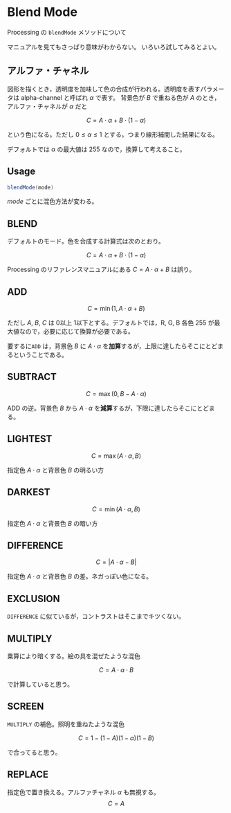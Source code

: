# Blend Mode
Processing の `blendMode` メソッドについて

マニュアルを見てもさっぱり意味がわからない。
いろいろ試してみるとよい。

## アルファ・チャネル
図形を描くとき，透明度を加味して色の合成が行われる。透明度を表すパラメータは alpha-channel と呼ばれ $\alpha$ で表す。
背景色が _B_ で重ねる色が _A_ のとき，アルファ・チャネルが $\alpha$ だと

$$
C = A\cdot\alpha + B\cdot(1-\alpha)
$$

という色になる。ただし $0\leq\alpha\leq1$ とする。つまり線形補間した結果になる。

デフォルトでは &alpha; の最大値は 255 なので，換算して考えること。

## Usage
```java
blendMode(mode)
```

_mode_ ごとに混色方法が変わる。

## BLEND
デフォルトのモード。色を合成する計算式は次のとおり。

$$
C = A\cdot\alpha + B\cdot(1-\alpha)
$$

Processing のリファレンスマニュアルにある $C = A\cdot\alpha + B$ は誤り。

## ADD
$$
C = \min(1, A\cdot\alpha + B)
$$

ただし _A_, _B_, _C_ は 0以上 1以下とする。デフォルトでは，R, G, B 各色 255 が最大値なので，必要に応じて換算が必要である。

要するに`ADD` は，背景色 $B$ に $A\cdot\alpha$ を**加算**するが，上限に達したらそこにとどまるということである。

## SUBTRACT
$$
C = \max(0, B - A\cdot\alpha)
$$

ADD の逆。背景色 $B$ から $A\cdot\alpha$ を**減算**するが，下限に達したらそこにとどまる。

## LIGHTEST
$$
C = \max(A\cdot\alpha, B)
$$

指定色 $A\cdot\alpha$ と背景色 $B$ の明るい方

## DARKEST
$$
C = \min(A\cdot\alpha, B)
$$

指定色 $A\cdot\alpha$ と背景色 $B$ の暗い方

## DIFFERENCE
$$
C = \left|A\cdot\alpha - B\right|
$$

指定色 $A\cdot\alpha$ と背景色 $B$ の差。ネガっぽい色になる。

## EXCLUSION
`DIFFERENCE` に似ているが，コントラストはそこまでキツくない。

## MULTIPLY
乗算により暗くする。絵の具を混ぜたような混色

$$
C = A\cdot\alpha\cdot B
$$

で計算していると思う。

## SCREEN
`MULTIPLY` の補色。照明を重ねたような混色

$$
C = 1 - (1-A)(1-\alpha)(1-B)
$$

で合ってると思う。

## REPLACE
指定色で置き換える。アルファチャネル $\alpha$ も無視する。
$$
C = A
$$
